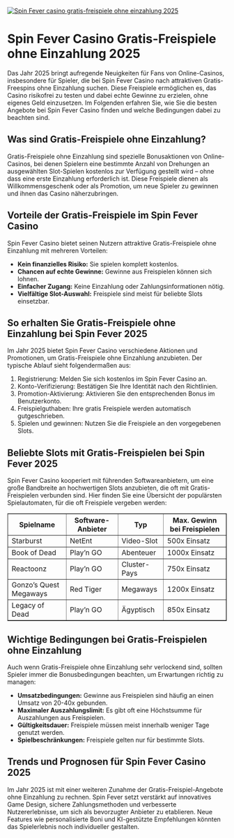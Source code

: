 [![Spin Fever casino gratis-freispiele ohne einzahlung 2025](https://123-caf.pages.dev/gitsignup.png)](https://vrmoo.ru/Bt82HjjY)

<h1>Spin Fever Casino Gratis-Freispiele ohne Einzahlung 2025</h1>  <p>Das Jahr 2025 bringt aufregende Neuigkeiten für Fans von Online-Casinos, insbesondere für Spieler, die bei Spin Fever Casino nach attraktiven Gratis-Freespins ohne Einzahlung suchen. Diese Freispiele ermöglichen es, das Casino risikofrei zu testen und dabei echte Gewinne zu erzielen, ohne eigenes Geld einzusetzen. Im Folgenden erfahren Sie, wie Sie die besten Angebote bei Spin Fever Casino finden und welche Bedingungen dabei zu beachten sind.</p>  <h2>Was sind Gratis-Freispiele ohne Einzahlung?</h2>  <p>Gratis-Freispiele ohne Einzahlung sind spezielle Bonusaktionen von Online-Casinos, bei denen Spielern eine bestimmte Anzahl von Drehungen an ausgewählten Slot-Spielen kostenlos zur Verfügung gestellt wird – ohne dass eine erste Einzahlung erforderlich ist. Diese Freispiele dienen als Willkommensgeschenk oder als Promotion, um neue Spieler zu gewinnen und ihnen das Casino näherzubringen.</p>  <h2>Vorteile der Gratis-Freispiele im Spin Fever Casino</h2>  <p>Spin Fever Casino bietet seinen Nutzern attraktive Gratis-Freispiele ohne Einzahlung mit mehreren Vorteilen:</p>  <ul>   <li><strong>Kein finanzielles Risiko:</strong> Sie spielen komplett kostenlos.</li>   <li><strong>Chancen auf echte Gewinne:</strong> Gewinne aus Freispielen können sich lohnen.</li>   <li><strong>Einfacher Zugang:</strong> Keine Einzahlung oder Zahlungsinformationen nötig.</li>   <li><strong>Vielfältige Slot-Auswahl:</strong> Freispiele sind meist für beliebte Slots einsetzbar.</li> </ul>  <h2>So erhalten Sie Gratis-Freispiele ohne Einzahlung bei Spin Fever 2025</h2>  <p>Im Jahr 2025 bietet Spin Fever Casino verschiedene Aktionen und Promotionen, um Gratis-Freispiele ohne Einzahlung anzubieten. Der typische Ablauf sieht folgendermaßen aus:</p>  <ol>   <li>Registrierung: Melden Sie sich kostenlos im Spin Fever Casino an.</li>   <li>Konto-Verifizierung: Bestätigen Sie Ihre Identität nach den Richtlinien.</li>   <li>Promotion-Aktivierung: Aktivieren Sie den entsprechenden Bonus im Benutzerkonto.</li>   <li>Freispielguthaben: Ihre gratis Freispiele werden automatisch gutgeschrieben.</li>   <li>Spielen und gewinnen: Nutzen Sie die Freispiele an den vorgegebenen Slots.</li> </ol>  <h2>Beliebte Slots mit Gratis-Freispielen bei Spin Fever 2025</h2>  <p>Spin Fever Casino kooperiert mit führenden Softwareanbietern, um eine große Bandbreite an hochwertigen Slots anzubieten, die oft mit Gratis-Freispielen verbunden sind. Hier finden Sie eine Übersicht der populärsten Spielautomaten, für die oft Freispiele vergeben werden:</p>  <table border="1" cellpadding="8" cellspacing="0">   <thead>     <tr>       <th>Spielname</th>       <th>Software-Anbieter</th>       <th>Typ</th>       <th>Max. Gewinn bei Freispielen</th>     </tr>   </thead>   <tbody>     <tr>       <td>Starburst</td>       <td>NetEnt</td>       <td>Video-Slot</td>       <td>500x Einsatz</td>     </tr>     <tr>       <td>Book of Dead</td>       <td>Play’n GO</td>       <td>Abenteuer</td>       <td>1000x Einsatz</td>     </tr>     <tr>       <td>Reactoonz</td>       <td>Play’n GO</td>       <td>Cluster-Pays</td>       <td>750x Einsatz</td>     </tr>     <tr>       <td>Gonzo’s Quest Megaways</td>       <td>Red Tiger</td>       <td>Megaways</td>       <td>1200x Einsatz</td>     </tr>     <tr>       <td>Legacy of Dead</td>       <td>Play’n GO</td>       <td>Ägyptisch</td>       <td>850x Einsatz</td>     </tr>   </tbody> </table>  <h2>Wichtige Bedingungen bei Gratis-Freispielen ohne Einzahlung</h2>  <p>Auch wenn Gratis-Freispiele ohne Einzahlung sehr verlockend sind, sollten Spieler immer die Bonusbedingungen beachten, um Erwartungen richtig zu managen:</p>  <ul>   <li><strong>Umsatzbedingungen:</strong> Gewinne aus Freispielen sind häufig an einen Umsatz von 20-40x gebunden.</li>   <li><strong>Maximaler Auszahlungslimit:</strong> Es gibt oft eine Höchstsumme für Auszahlungen aus Freispielen.</li>   <li><strong>Gültigkeitsdauer:</strong> Freispiele müssen meist innerhalb weniger Tage genutzt werden.</li>   <li><strong>Spielbeschränkungen:</strong> Freispiele gelten nur für bestimmte Slots.</li> </ul>  <h2>Trends und Prognosen für Spin Fever Casino 2025</h2>  <p>Im Jahr 2025 ist mit einer weiteren Zunahme der Gratis-Freispiel-Angebote ohne Einzahlung zu rechnen. Spin Fever setzt verstärkt auf innovatives Game Design, sichere Zahlungsmethoden und verbesserte Nutzererlebnisse, um sich als bevorzugter Anbieter zu etablieren. Neue Features wie personalisierte Boni und KI-gestützte Empfehlungen könnten das Spielerlebnis noch individueller gestalten.</p>